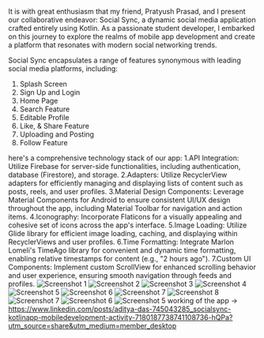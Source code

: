 It is with great enthusiasm that my friend, Pratyush Prasad, and I present our collaborative endeavor: Social Sync, a dynamic social media application crafted entirely using Kotlin. As a passionate student developer, I embarked on this journey to explore the realms of mobile app development and create a platform that resonates with modern social networking trends.

Social Sync encapsulates a range of features synonymous with leading social media platforms, including:
1. Splash Screen
2. Sign Up and Login
3. Home Page
4. Search Feature
5. Editable Profile
6. Like, & Share Feature
7. Uploading and Posting
8. Follow Feature
   
here's a comprehensive technology stack of our app:
1.API Integration:
Utilize Firebase for server-side functionalities, including authentication, database (Firestore), and storage.
2.Adapters:
Utilize RecyclerView adapters for efficiently managing and displaying lists of content such as posts, reels, and user profiles.
3.Material Design Components:
Leverage Material Components for Android to ensure consistent UI/UX design throughout the app, including Material Toolbar for navigation and action items.
4.Iconography:
Incorporate Flaticons for a visually appealing and cohesive set of icons across the app's interface.
5.Image Loading:
Utilize Glide library for efficient image loading, caching, and displaying within RecyclerViews and user profiles.
6.Time Formatting:
Integrate Marlon Lomeli's TimeAgo library for convenient and dynamic time formatting, enabling relative timestamps for content (e.g., "2 hours ago").
7.Custom UI Components:
Implement custom ScrollView for enhanced scrolling behavior and user experience, ensuring smooth navigation through feeds and profiles.
![Screenshot 1](IMG-20240330-WA0015.jpg)
![Screenshot 2](IMG-20240330-WA0014.jpg)
![Screenshot 3](IMG-20240330-WA0013.jpg)
![Screenshot 4](IMG-20240330-WA0012.jpg)
![Screenshot 5](IMG-20240330-WA0011.jpg)
![Screenshot 6](IMG-20240330-WA0010.jpg)
![Screenshot 7](IMG-20240330-WA0009.jpg)
![Screenshot 8](IMG-20240330-WA0008.jpg)
![Screenshot 7](IMG-20240330-WA0007.jpg)
![Screenshot 6](IMG-20240330-WA0006.jpg)
![Screenshot 5](IMG-20240330-WA0005.jpg)
working of the app -> https://www.linkedin.com/posts/aditya-das-745043285_socialsync-kotlinapp-mobiledevelopment-activity-7180187738741108736-hQPa?utm_source=share&utm_medium=member_desktop



